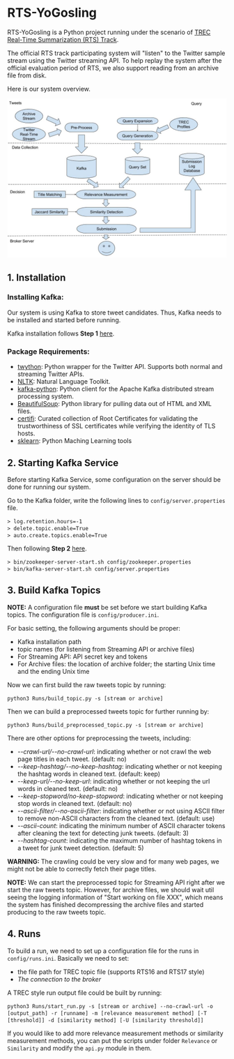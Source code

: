 # RTS-YoGosling

RTS-YoGosling is a Python project running under the scenario of [TREC Real-Time Summarization (RTS) Track](http://trecrts.github.io/).

The official RTS track participating system will "listen" to the Twitter sample stream using the Twitter streaming API. To help replay the system after the official evaluation period of RTS, we also support reading from an 
archive file from disk. 

Here is our system overview.

![Overview](overview.jpg)


## 1. Installation
### Installing Kafka:
Our system is using Kafka to store tweet candidates. Thus, Kafka needs to be installed and started before running.

Kafka installation follows **Step 1** [here](https://kafka.apache.org/quickstart). 
### Package Requirements:
* [twython](https://twython.readthedocs.io/en/latest/): Python wrapper for the Twitter API. Supports both normal and streaming Twitter APIs.
* [NLTK](https://www.nltk.org/): Natural Language Toolkit.
* [kafka-python](https://github.com/dpkp/kafka-python): Python client for the Apache Kafka distributed stream processing system.
* [BeautifulSoup](https://www.crummy.com/software/BeautifulSoup/bs4/doc/): Python library for pulling data out of HTML and XML files.
* [certifi](https://github.com/certifi/python-certifi): Curated collection of Root Certificates for validating the trustworthiness of SSL certificates while verifying the identity of TLS hosts.
* [sklearn](http://scikit-learn.org/stable/): Python Maching Learning tools
## 2. Starting Kafka Service

Before starting Kafka Service, some configuration on the server should be done for running our system.

Go to the Kafka folder, write the following lines to ```config/server.properties``` file.

```commandline
> log.retention.hours=-1
> delete.topic.enable=True 
> auto.create.topics.enable=True
```

Then following **Step 2** [here](https://kafka.apache.org/quickstart). 
```buildoutcfg
> bin/zookeeper-server-start.sh config/zookeeper.properties
> bin/kafka-server-start.sh config/server.properties
```


## 3. Build Kafka Topics

**NOTE:** A configuration file **must** be set before we start building Kafka topics.
The configuration file is ```config/producer.ini```. 

For basic setting, the following arguments should be proper:
* Kafka installation path
* topic names (for listening from Streaming API or archive files)
* For Streaming API: API secret key and tokens
* For Archive files: the location of archive folder; the starting Unix time and the ending Unix time

Now we can first build the raw tweets topic by running:
```commandline
python3 Runs/build_topic.py -s [stream or archive]
```
Then we can build a preprocessed tweets topic for further running by:
```commandline
python3 Runs/build_preprocessed_topic.py -s [stream or archive]
```
There are other options for preprocessing the tweets, including:
* *--crawl-url/--no-crawl-url*: indicating whether or not crawl the web page titles in each tweet. (default: no)
* *--keep-hashtag/--no-keep-hashtag*: indicating whether or not keeping the hashtag words in cleaned text. (default: keep)
* *--keep-url/--no-keep-url*: indicating whether or not keeping the url words in cleaned text. (default: no)
* *--keep-stopword/no-keep-stopword*: indicating whether or not keeping stop words in cleaned text. (default: no)
* *--ascii-filter/--no-ascii-filter*: indicating whether or not using ASCII filter to remove non-ASCII characters from the cleaned text. (default: use)
* *--ascii-count*: indicating the minimum number of ASCII character tokens after cleaning the text for detecting junk tweets. (default: 3)
* *--hashtag-count*: indicating the maximum number of hashtag tokens in a tweet for junk tweet detection. (default: 5)

**WARNING:** The crawling could be very slow and for many web pages, we might not be able to correctly fetch their page titles.

**NOTE:** We can start the preprocessed topic for Streaming API right after we start the raw tweets topic. 
However, for archive files, we should wait util seeing the logging information of "Start working on file XXX",
which means the system has finished decompressing the archive files and started producing to the raw tweets topic.

## 4. Runs
To build a run, we need to set up a configuration file for the runs in ```config/runs.ini```. Basically we need to set:
* the file path for TREC topic file (supports RTS16 and RTS17 style)
* *The connection to the broker*

A TREC style run output file could be built by running:

```commandline
python3 Runs/start_run.py -s [stream or archive] --no-crawl-url -o [output_path] -r [runname] -m [relevance measurement method] [-T [threshold]] -d [similarity method] [-U [similarity threshold]]
```
If you would like to add more relevance measurement methods or similarity measurement methods, you can put the scripts under folder
```Relevance``` or ```Similarity``` and modify the ```api.py``` module in them. 

[//]: # (System Overview Google Doc:)
[//]: # (https://docs.google.com/drawings/d/1cXnlvX4cQSX1yVulzVuHZX2xMGL_-y7AcHn7Ye9_uSI/edit?usp=sharing)

[//]: # (Kafka Documentation Google Doc:)
[//]: # (https://docs.google.com/document/d/1s4U9_PnZavxH_ryUaRa71rIB0OY6ixkkDpqPENsegIc/edit?usp=sharing)
